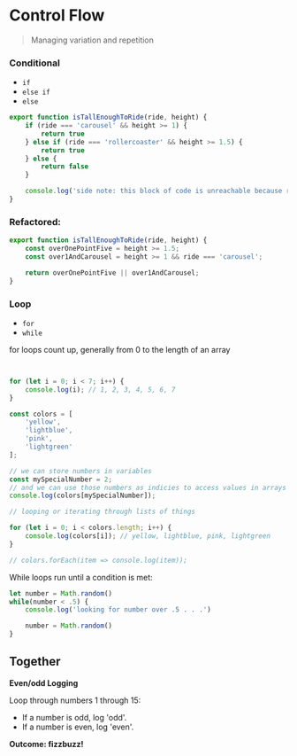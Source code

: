 Control Flow
===

> Managing variation and repetition

### Conditional

* `if`
* `else if`
* `else`

```js
export function isTallEnoughToRide(ride, height) {
    if (ride === 'carousel' && height >= 1) {
        return true
    } else if (ride === 'rollercoaster' && height >= 1.5) {
        return true
    } else {
        return false
    }

    console.log('side note: this block of code is unreachable because return stops the execution of the function')
}
```

### Refactored:

```js
export function isTallEnoughToRide(ride, height) {
    const overOnePointFive = height >= 1.5;
    const over1AndCarousel = height >= 1 && ride === 'carousel';

    return overOnePointFive || over1AndCarousel;
}
```

### Loop

* `for`
* `while`

for loops count up, generally from 0 to the length of an array 
```js


for (let i = 0; i < 7; i++) {
    console.log(i); // 1, 2, 3, 4, 5, 6, 7
}

const colors = [
    'yellow',
    'lightblue',
    'pink',
    'lightgreen'
];

// we can store numbers in variables
const mySpecialNumber = 2;
// and we can use those numbers as indicies to access values in arrays
console.log(colors[mySpecialNumber]);

// looping or iterating through lists of things

for (let i = 0; i < colors.length; i++) {
    console.log(colors[i]); // yellow, lightblue, pink, lightgreen
}

// colors.forEach(item => console.log(item));
```

While loops run until a condition is met:
```js
let number = Math.random()
while(number < .5) {
    console.log('looking for number over .5 . . .')

    number = Math.random()
}
```

## Together 

**Even/odd Logging**

Loop through numbers 1 through 15:
- If a number is odd, log 'odd'. 
- If a number is even, log 'even'.

**Outcome: fizzbuzz!**
